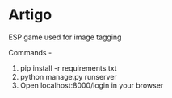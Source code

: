 # Artigo
ESP game used for image tagging

Commands - 
1. pip install -r requirements.txt
2. python manage.py runserver
3. Open localhost:8000/login in your browser
